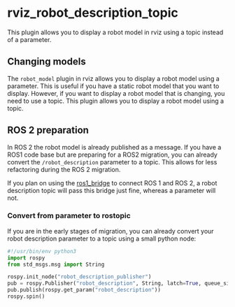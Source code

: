 # rviz_robot_description_topic

This plugin allows you to display a robot model in rviz using a topic instead of a parameter.

## Changing models

The `robot_model` plugin in rviz allows you to display a robot model using a parameter.
This is useful if you have a static robot model that you want to display.
However, if you want to display a robot model that is changing, you need to use a topic.
This plugin allows you to display a robot model using a topic.

## ROS 2 preparation

In ROS 2 the robot model is already published as a message.
If you have a ROS1 code base but are preparing for a ROS2 migration, you can already convert the `/robot_description` parameter to a topic.
This allows for less refactoring during the ROS 2 migration.

If you plan on using the [ros1_bridge](https://github.com/ros2/ros1_bridge) to connect ROS 1 and ROS 2, a robot description topic will pass this bridge just fine, whereas a parameter will not.

### Convert from parameter to rostopic

If you are in the early stages of migration, you can already convert your robot description parameter to a topic using a small python node:

```python
#!/usr/bin/env python3
import rospy
from std_msgs.msg import String

rospy.init_node("robot_description_publisher")
pub = rospy.Publisher("robot_description", String, latch=True, queue_size=1)
pub.publish(rospy.get_param("robot_description"))
rospy.spin()
```
